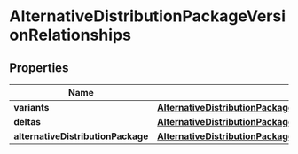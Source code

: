 

# AlternativeDistributionPackageVersionRelationships


## Properties

| Name | Type | Description | Notes |
|------------ | ------------- | ------------- | -------------|
|**variants** | [**AlternativeDistributionPackageVersionRelationshipsVariants**](AlternativeDistributionPackageVersionRelationshipsVariants.md) |  |  [optional] |
|**deltas** | [**AlternativeDistributionPackageVersionRelationshipsDeltas**](AlternativeDistributionPackageVersionRelationshipsDeltas.md) |  |  [optional] |
|**alternativeDistributionPackage** | [**AlternativeDistributionPackageVersionRelationshipsAlternativeDistributionPackage**](AlternativeDistributionPackageVersionRelationshipsAlternativeDistributionPackage.md) |  |  [optional] |



